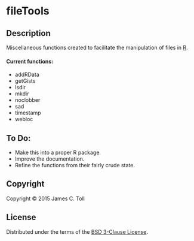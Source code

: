 # fileTools

## Description

Miscellaneous functions created to facilitate the manipulation of files in [R](http://www.r-project.org/).

#### Current functions:

- addRData
- getGists
- lsdir
- mkdir
- noclobber
- sad
- timestamp
- webloc

## To Do:

- Make this into a proper R package.
- Improve the documentation.
- Refine the functions from their fairly crude state.

## Copyright

Copyright © 2015 James C. Toll

## License

Distributed under the terms of the [BSD 3-Clause License](http://choosealicense.com/licenses/bsd-3-clause/).


